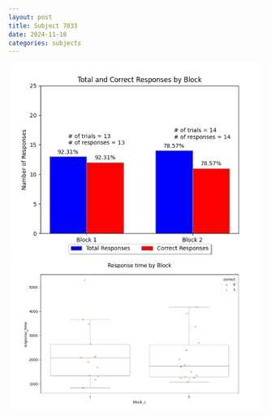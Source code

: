 ```yaml
---
layout: post
title: Subject 7033
date: 2024-11-18
categories: subjects
---
```


![](data/7033/run-5/7033_ATS_responses.png)
![](data/7033/run-5/7033_ATS_rt.png)
